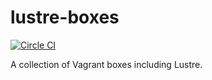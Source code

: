 # lustre-boxes
[![Circle CI](https://circleci.com/gh/tweag/lustre-boxes.svg?style=svg)](https://circleci.com/gh/tweag/lustre-boxes)

A collection of Vagrant boxes including Lustre.
